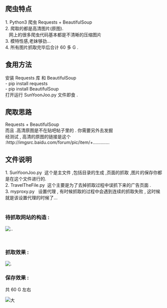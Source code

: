 <h2>爬虫特点</h2>
1. Python3 爬虫 Requests + BeautifulSoup <br>
2. 爬取的都是高清图片(原图). <br>
    网上的很多爬虫代码基本都是不清晰的压缩图片<br>
3. 模特性感,老妹够劲...<br>
4. 所有图片抓取完毕后合计 60 多 G  .

<h2>食用方法</h2>
安装 Requests 库 和 BeautifulSoup  <br> 
 - pip install requests         <br>
 - pip install BeautifulSoup         <br>
打开运行 SunYoonJoo.py 文件即食 .<br>

<h2>爬取思路</h2>
Requests + BeautifulSoup<br>
而且 .高清原图是不在贴吧帖子里的 . 你需要另外去发掘 <br>
经测试 , 高清的原图的链接是这个 :http://imgsrc.baidu.com/forum/pic/item/+.............<br>

<h2> 文件说明</h2>
1. SunYoonJoo.py  这个是主文件 ,包括目录的生成 ,页面的抓取 ,图片的保存你都是在这个文件进行的.<br>
2. TravelTheFile.py  这个主要是为了去掉抓取过程中误抓下来的广告页面 .<br>
3. myproxy.py   设置代理 , 有时候抓取的过程中会遇到连续的抓取失败 , 这时候就是该设置代理的时候了...<br>
<br>

<h3>待抓取网站的构造 :</h3> 

![..](https://wx2.sinaimg.cn/mw690/006wh4bKly1fmwvimon1pj30je0gujtv.jpg) <br>

<br>

<h3>抓取效果 :</h3> 

![.](https://wx4.sinaimg.cn/mw690/006wh4bKly1fmwwdf927dj30lv0evdhc.jpg) <br>

<h3>保存效果 :</h3>
共 60 G 左右

![大](https://wx2.sinaimg.cn/mw690/006wh4bKly1fmwwer0hcbj30xi0edwhn.jpg)
